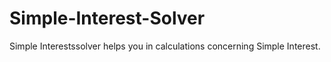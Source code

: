 # Simple-Interest-Solver
Simple Interestssolver helps you in calculations concerning Simple Interest. 

